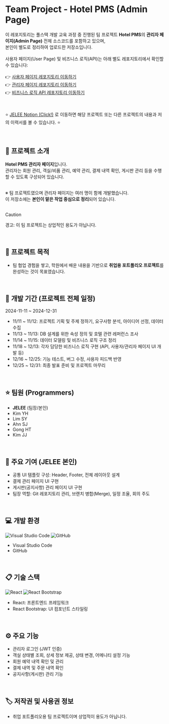 # Team Project - Hotel PMS (Admin Page)
이 레포지토리는 풀스택 개발 교육 과정 중 진행된 팀 프로젝트 **Hotel PMS**의 **관리자 페이지(Admin Page)** 전체 소스코드를 포함하고 있으며,  
본인이 별도로 정리하여 업로드한 저장소입니다.
<br><br>
사용자 페이지(User Page) 및 비즈니스 로직(API)는 아래 별도 레포지토리에서 확인할 수 있습니다:<br><br>
👉 [사용자 페이지 레포지토리 이동하기](https://github.com/eziquexx/jelee-hjhotel-front-user) <br>
👉 [관리자 페이지 레포지토리 이동하기](https://github.com/eziquexx/jelee-hjhotel-front-admin) <br>
👉 [비즈니스 로직 API 레포지토리 이동하기](https://github.com/eziquexx/jelee-hjhotel-back-api) <br>

<br>

:star: [JELEE Notion (Click!)](https://dev-jelee.notion.site/dev-jelee-5686cfa35c1b4c859a27de25d5fad5dd?pvs=4) 로 이동하면 해당 프로젝트 또는 다른 프로젝트의 내용과 저의 이력서를 볼 수 있습니다. :star:

<br/>

## :speech_balloon: 프로젝트 소개
**Hotel PMS 관리자 페이지**입니다.<br>
관리자는 회원 관리, 객실/비품 관리, 예약 관리, 결제 내역 확인, 게시판 관리 등을 수행할 수 있도록 구성되어 있습니다.<br><br>

※ 팀 프로젝트였으며 관리자 페이지는 여러 명이 함께 개발했습니다.<br>
이 저장소에는 **본인이 맡은 작업 중심으로 정리**되어 있습니다.<br><br>
> [!CAUTION]
> 경고: 이 팀 프로젝트는 상업적인 용도가 아닙니다.

<br/>

## :walking: 프로젝트 목적
- 팀 협업 경험을 쌓고, 학원에서 배운 내용을 기반으로 **취업용 포트폴리오 프로젝트**를 완성하는 것이 목표였습니다.

<br/>

## :calendar: 개발 기간 (프로젝트 전체 일정)
2024-11-11 ~ 2024-12-31
- 11/11 ~ 11/12: 프로젝트 기획 및 주제 정하기, 요구사항 분석, 아이디어 선정, 데이터 수집
- 11/13 ~ 11/13: DB 설계를 위한 속성 정의 및 호텔 관련 레퍼런스 조사
- 11/14 ~ 11/15: 데이터 모델링 및 비즈니스 로직 구조 정리
- 11/18 ~ 12/13: 각자 담당한 비즈니스 로직 구현 (API, 사용자/관리자 페이지 UI 개발 등)
- 12/16 ~ 12/25: 기능 테스트, 버그 수정, 사용자 피드백 반영
- 12/25 ~ 12/31: 최종 발표 준비 및 프로젝트 마무리

<br/>

## :star: 팀원 (Programmers)
- **JELEE** (팀장/본인)
- Kim YH
- Lim SY
- Ahn SJ
- Gong HT
- Kim JJ

<br/>

## 🔧 주요 기여 (JELEE 본인)
- 공통 UI 템플릿 구성: Header, Footer, 전체 레이아웃 설계  
- 결제 관리 페이지 UI 구현  
- 게시판(공지사항) 관리 페이지 UI 구현  
- 팀장 역할: Git 레포지토리 관리, 브랜치 병합(Merge), 일정 조율, 회의 주도

<br/>

## :computer: 개발 환경
![Visual Studio Code](https://img.shields.io/badge/Visual%20Studio%20Code-0078d7.svg?style=for-the-badge&logo=visual-studio-code&logoColor=white)
![GitHub](https://img.shields.io/badge/github-%23121011.svg?style=for-the-badge&logo=github&logoColor=white)
- Visual Studio Code
- GitHub

<br/>

## :clipboard: 기술 스택
![React](https://img.shields.io/badge/react-%2320232a.svg?style=for-the-badge&logo=react&logoColor=%2361DAFB)
![React Bootstrap](https://img.shields.io/badge/React%20Bootstrap-%2339C4DD.svg?style=for-the-badge&logo=reactbootstrap&logoColor=white)
- React: 프론트엔드 프레임워크
- React Bootstrap: UI 컴포넌트 스타일링

<br/>

## :gear: 주요 기능
- 관리자 로그인 (JWT 인증)  
- 객실 상태별 조회, 상세 정보 제공, 상태 변경, 어메니티 설정 기능  
- 회원 예약 내역 확인 및 관리  
- 결제 내역 및 주문 내역 확인  
- 공지사항(게시판) 관리 기능

<br/>

## :label: 저작권 및 사용권 정보
- 취업 포트폴리오용 팀 프로젝트이며 상업적이 용도가 아닙니다.
